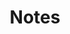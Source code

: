 ---
title: Notes
categories: [Room Database]
image: ./notes/screenshot.png
description: An Android app for creating and managing instant notes.
download_url: https://mdalbinhossain.github.io/Notes/
external_url: https://mdalbinhossain.github.io/Notes/
# features: 
#     - title: Hello
#       subtitle: Hi
#       content: hey
#       image: https://albin.com.bd/assets/hero.svg
---
